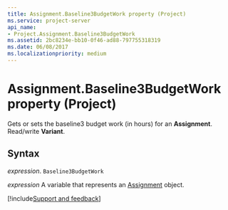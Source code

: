 ```yaml
---
title: Assignment.Baseline3BudgetWork property (Project)
ms.service: project-server
api_name:
- Project.Assignment.Baseline3BudgetWork
ms.assetid: 2bc8234e-bb10-0f46-ad88-797755318319
ms.date: 06/08/2017
ms.localizationpriority: medium
---
```



# Assignment.Baseline3BudgetWork property (Project)

Gets or sets the baseline3 budget work (in hours) for an **Assignment**. Read/write **Variant**.


## Syntax

_expression_. `Baseline3BudgetWork`

_expression_ A variable that represents an [Assignment](./Project.Assignment.md) object.

[!include[Support and feedback](~/includes/feedback-boilerplate.md)]